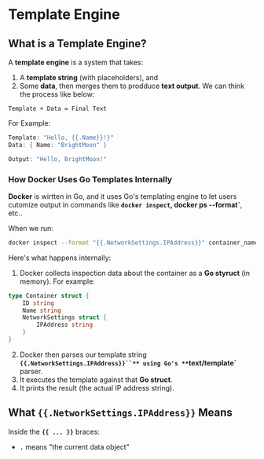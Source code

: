 # Template Engine

## What is a Template Engine?
A **template engine** is a system that takes:
 1. A **template string** (with placeholders), and
 2. Some **data**,
then merges them to prodduce **text output**. We can think the process like below:
```text
Template + Data = Final Text
```
For Example:
```go
Template: "Hello, {{.Name}}!}"
Data: { Name: "BrightMoon" }

Output: "Hello, BrightMoon!"
```

### How Docker Uses Go Templates Internally
**Docker** is wirtten in Go, and it uses Go's templating engine to let users cutomize output in commands like **`docker inspect`, docker ps --format`**, etc..

When we run:
```bash
docker inspect --format "{{.NetworkSettings.IPAddress}}" container_name
```
Here's what happens internally:
 1. Docker collects inspection data about the container as a **Go styruct** (in memory).
For example:
```go
type Container struct {
	ID string
	Name string
	NetworkSettings struct {
		IPAddress string
	}
}
```
 2. Docker then parses our template string **`{{.NetworkSettings.IPAddress}}``** using Go's **`text/template`** parser.
 3. It executes the template against that **Go struct**.
 4. It prints the result (the actual IP address string).

## What **`{{.NetworkSettings.IPAddress}}`** Means
Inside the **`{{ ... }}`** braces:
 * **`.`** means "the current data object"

